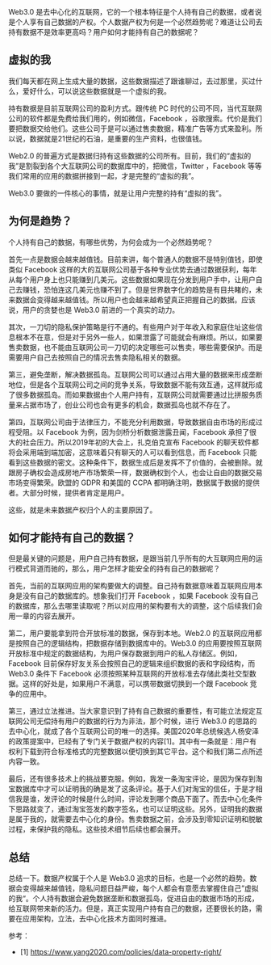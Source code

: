 Web3.0 是去中心化的互联网，它的一个根本特征是个人持有自己的数据，或者说是个人享有自己数据的产权。个人数据产权为何是一个必然趋势呢？难道让公司去持有数据不是效率更高吗？用户如何才能持有自己的数据呢？

## 虚拟的我

我们每天都在网上生成大量的数据，这些数据描述了跟谁聊过，去过那里，买过什么，爱好什么，可以说这些数据就是一个虚拟的我。

持有数据是目前互联网公司的盈利方式。跟传统 PC 时代的公司不同，当代互联网公司的软件都是免费给我们用的，例如微信，Facebook ，谷歌搜索。代价是我们要把数据交给他们。这些公司于是可以通过售卖数据，精准广告等方式来盈利。所以说，数据就是21世纪的石油，是重要的生产资料，也很值钱。

Web2.0 的普遍方式是数据归持有这些数据的公司所有。目前，我们的“虚拟的我”是割裂到各个大互联网公司的数据库中的，把微信，Twitter ，Facebook 等等我们常用的应用的数据拼接到一起，才是完整的“虚拟的我”。

Web3.0 要做的一件核心的事情，就是让用户完整的持有“虚拟的我”。

## 为何是趋势？ 

个人持有自己的数据，有哪些优势，为何会成为一个必然趋势呢？

首先一点是数据会越来越值钱。目前来讲，每个普通人的数据不是特别值钱，即使类似 Facebook 这样的大的互联网公司基于各种专业优势去通过数据获利，每年从每个用户身上也只能赚到几美元。这些数据如果现在分发到用户手中，让用户自己去赚钱，恐怕连这几美元也赚不到了。但是世界数字化的趋势是有目共睹的，未来数据会变得越来越值钱。所以用户也会越来越希望真正把握自己的数据。应该说，用户的贪婪也是 Web3.0 前进的一个真实的动力。

其次，一刀切的隐私保护策略是行不通的。有些用户对于年收入和家庭住址这些信息根本不在意，但是对于另外一些人，如果泄露了可能就会有麻烦。所以，如果要售卖数据，也不能由互联网公司一刀切的决定哪些可以售卖，哪些需要保护。而是需要用户自己去按照自己的情况去售卖隐私相关的数据。

第三，避免垄断，解决数据孤岛。互联网公司可以通过占用大量的数据来形成垄断地位，但是各个互联网公司之间的竞争关系，导致数据不能有效互通，这样就形成了很多数据孤岛。而如果数据由个人用户持有，互联网公司就需要通过比拼服务质量来占据市场了，创业公司也会有更多的机会，数据孤岛也就不存在了。

第四，互联网公司由于法律压力，不能充分利用数据，导致数据自由市场的形成过程受阻。以 Facebook 为例，因为剑桥分析数据泄露丑闻，Facebook 承担了很大的社会压力。所以2019年初的大会上，扎克伯克宣布 Facebook 的聊天软件都将会采用端到端加密，这意味着只有聊天的人可以看到信息，而 Facebook 只能看到这些数据的密文。这种条件下，数据生成后是发挥不了价值的，会被删除。就跟房子确权会造成房地产市场繁荣一样，数据确权到个人，也会让自由的数据交易市场变得繁荣。欧盟的 GDPR 和美国的 CCPA 都明确注明，数据属于数据的提供者。大部分时候，提供者肯定是用户。

这些，就是未来数据产权归个人的主要原因了。

## 如何才能持有自己的数据？

但是最关键的问题是，用户自己持有数据，是跟当前几乎所有的大互联网应用的运行模式背道而驰的，那么，用户怎样才能安全的持有自己的数据呢？

首先，当前的互联网应用的架构要做大的调整。自己持有数据意味着互联网应用本身是没有自己的数据库的。想象我们打开 Facebook ，如果 Facebook 没有自己的数据库，那么去哪里读取呢？所以对应用的架构要有大的调整，这个后续我们会用一章的内容去展开。

第二，用户要能拿到符合开放标准的数据，保存到本地。Web2.0 的互联网应用都是按照自己的逻辑结构，把数据存储到数据库中的。Web3.0 的应用要按照互联网开放标准中规定的数据结构，为用户保存数据到用户的私人存储区。例如，Facebook 目前保存好友关系会按照自己的逻辑来组织数据的表和字段结构，而 Web3.0 条件下 Facebook 必须按照某种互联网的开放标准去存储此类社交型数据。这样的好处是，如果用户不满意，可以携带数据切换到一个跟 Facebook 竞争的应用中。

第三，通过立法推进。当大家意识到了持有自己数据的重要性，有可能立法规定互联网公司无偿持有用户的数据的行为为非法，那个时候，进行 Web3.0 的思路的去中心化，就成了各个互联网公司的唯一的选择。美国2020年总统候选人杨安泽的政策提案中，已经有了专门关于数据产权的内容[1]。其中有一条就是：用户有权利下载到符合标准格式的完整数据以便切换到其它平台。这个和我们第二点所述内容一致。

最后，还有很多技术上的挑战要克服。例如，我发一条淘宝评论，是因为保存到淘宝数据库中才可以证明我的确是发了这条评论。基于人们对淘宝的信任，于是才相信我是谁，发评论的时候是什么时间，评论发到哪个商品下面了。而去中心化条件下思路就变了，通过淘宝签发的数字签名，也可以证明这些。另外，证明我的数据是属于我的，就需要去中心化的身份。售卖数据之前，会涉及到零知识证明和脱敏过程，来保护我的隐私。这些技术细节后续也都会展开。

## 总结

总结一下。数据产权属于个人是 Web3.0 追求的目标，也是一个必然的趋势。数据会变得越来越值钱，隐私问题日益严峻，每个人都会有意愿去掌握住自己”虚拟的我“。个人持有数据会避免数据垄断和数据孤岛，促进自由的数据市场的形成，给互联网带来新的活力。但是，真正实现用户持有自己的数据，还要很长的路，需要在应用架构，立法，去中心化技术方面同时推进。

参考：

- [1] https://www.yang2020.com/policies/data-property-right/
